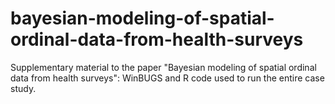 # bayesian-modeling-of-spatial-ordinal-data-from-health-surveys
Supplementary material to the paper "Bayesian modeling of spatial ordinal data from health surveys": WinBUGS and R code used to run the entire case study.

